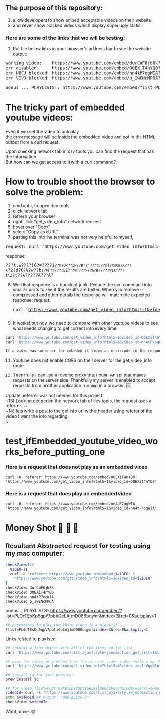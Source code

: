 ## The purpose of this repository:
1) allow developers to show embed acceptable videos on their website
2) and never show blocked videos which display super ugly static.

### Here are some of the links that we will be testing:
1) Put the below links in your browser's address bar to see the website output:
<pre>working video:    https://www.youtube.com/embed/durCuF6jb8k?rel=0&autoplay=1
err disabled:     https://www.youtube.com/embed/O0EXiT4nYQ0?rel=0&autoplay=1
err NBCU blocked: https://www.youtube.com/embed/nn4tP7ogWIA?rel=0&autoplay=1
err VIVO blocked: https://www.youtube.com/embed/p_IwENcMPOA?rel=0&autoplay=1

bonus ... PLAYLISTS!: https://www.youtube.com/embed/?list=PLOcTEsKp5qpV7pbtiGeLAjlmD086bqymr&rel=0&autoplay=1
</pre>

# The tricky part of embedded youtube videos:
Even if you set the video to autoplay
<br>the error message will be inside the embedded video and not in the HTML output from a curl request.

Upon checking network tab in dev tools you can find the request that has the information.
<br>But how can we get access to it with a curl command?

# How to trouble shoot the browser to solve the problem:
1) cmd opt i, to open dev tools
2) click network tab
3) refresh your browser
4) right click "get_video_info" network request
5) hover over "Copy"
6) select "Copy as cURL"
7) pasting this into the terminal was not very helpful to myself, <br/>
  <pre>request: curl 'https://www.youtube.com/get_video_info?html5=1&video_id=O0EXiT4nYQ0&cpn=EA-bHhHgNZitU2bm&eurl&el=embedded&hl=en_US&sts=17555&lact=8&c=WEB_EMBEDDED_PLAYER&cver=20180125&cplayer=UNIPLAYER&cbr=Chrome&cbrver=63.0.3239.132&cos=Macintosh&cosver=10_12_6&width=409&height=800&authuser=0&ei=xgtuWsGfE8-M8gSTpa9w&iframe=1' -H 'accept-encoding: gzip, deflate, br' -H 'accept-language: en-US,en;q=0.9' -H 'x-youtube-client-version: 20180125' -H 'user-agent: Mozilla/5.0 (Macintosh; Intel Mac OS X 10_12_6) AppleWebKit/537.36 (KHTML, like Gecko) Chrome/63.0.3239.132 Safari/537.36' -H 'x-chrome-uma-enabled: 1' -H 'accept: */*' -H 'referer: https://www.youtube.com/embed/O0EXiT4nYQ0' -H 'x-youtube-client-name: 56' -H 'authority: www.youtube.com' -H 'cookie: HSID=A1cNSpElLFuAIz4u-; SSID=AF0D72G9-Y9yfe4i-; APISID=gOAezz65T1SbvbZY/AY7IeENUJ06_aI2s7; SAPISID=F9grmZuvfbxSO9jh/ASsUsC-NRS1kUWaxV; VISITOR_INFO1_LIVE=U0qF_xHZsMM; LOGIN_INFO=AICDL0QwRQIgTKE-Nl60qsJiO7M9LE-7sKg4PDqQAwzxvzkqcgkjKMoCIQCstCLmEbtCW8NyhU1-Pe1mXmiE8vJwIKS5UpZEMlxpYQ:QUpCWWozcmw0b2g5bzI0bGhkQ0k5a2I1TDQxdkp5LWdzUHZMVUx4aVJiMDlRZDNsNkFwUHF3aVgwaFFrNk04bmU5bHNIQUNWS1hjQmhVbV9CcUU2SGZtWlh3RFRJdEFpYU5IOFZNUkgwWVU1RTJVSEtLdzBZN21FQzcwTlNfX1M1UkdQTFRjLVY3ei1YTWxrVV9vRGtndDJ6QmRyWHdhV2xMSGJhZGw4YkYxdTlmU3RBV1k0NTJ3; SID=kwUYIPi23MSshmthATNtk_332Ji2GFwZ33HjaeXrfeJC7lA27yYsO3PWqFDQ6k6MHwsLXA.; _ga=GA1.2.508661757.1517088456; _gid=GA1.2.1456931995.1517088456; PREF=al=en&f5=30; YSC=Ze7qPkV2bYk; llbcs=0' -H 'x-client-data: CKu1yQEIhbbJAQijtskBCMS2yQEI+pzKAQipncoBCIafygEIqKPKAQ==' --compressed
</pre> 

response: <pre>???t,w????}G?=????1̱`??m?D<??Ǯw??B'?'7???u??@ł?Xs0n?X???k`?2?d?6?%?w??b`s?O[?????:BЁ???VP???>??G?B?????WIC^???
t\Z`?t??A?????A???A? </pre>

8) Well that response is a bunch of junk. Reduce the curl command into smaller parts to see if the results are better. 
When you remove --compressed and other details the response will match the expected response:
request: <pre>curl 'https://www.youtube.com/get_video_info?html5=1&video_id=O0EXiT4nYQ0'</pre>

10) It works! but now we need to compare with other youtube videos to see what needs changing to get correct info every time.
```bash
curl 'https://www.youtube.com/get_video_info?html5=1&video_id=O0EXiT4nYQ0';
curl 'https://www.youtube.com/get_video_info?html5=1&video_id=nn4tP7ogWIA';

If a video has an error for embeded it shows an errorcode in the response. 🔥
```

11) Youtube does not enable CORS on their server for the get_video_info route.

12) Thankfully I can use a reverse proxy that I [built](https://github.com/MichaelDimmitt/public_express_api_proxy). An api that makes requests on the server side.
Thankfully my server is enabled to accept requests from another application running in a browser. 🆒

Update: referrer was not needed for this project.
<br/>~13) Looking deeper on the network tab of dev tools, the request uses a referrer...~
<br/>~14) lets write a post to the get info url with a header using referer of the video I want the info regarding.<br>~
<!--
curl -H 'referer: https://www.youtube.com/embed/O0EXiT4nYQ0'
  'https://www.youtube.com/get_video_info?html5=1&video_id=O0EXiT4nYQ0&cpn=y96mZdNTBvQyTmG5&eurl&el=embedded&hl=en_US&sts=17555&lact=7&c=WEB_EMBEDDED_PLAYER&cver=20180125&cplayer=UNIPLAYER&cbr=Chrome&cbrver=63.0.3239.132&cos=Macintosh&cosver=10_12_6&width=409&height=800&authuser=0&ei=JApuWsu_OoiGgwPHw6boBQ&iframe=1'

-->

# test_ifEmbedded_youtube_video_works_before_putting_one

### Here is a request that does not play as an embedded video
`curl -H 'referer: https://www.youtube.com/embed/O0EXiT4nYQ0' 'https://www.youtube.com/get_video_info?html5=1&video_id=O0EXiT4nYQ0'`

### Here is a request that does play an embedded video
`curl -H 'referer: https://www.youtube.com/embed/nn4tP7ogWIA' 'https://www.youtube.com/get_video_info?html5=1&video_id=nn4tP7ogWIA'`

# Money Shot 💸 🤑 🤑

## Resultant Abstracted request for testing using my mac computer:
```bash
checkVideo(){
  VIDEO=$1
  curl -H "referer: https://www.youtube.com/embed/$VIDEO" \
   "https://www.youtube.com/get_video_info?html5=1&video_id=$VIDEO"
}
checkVideo durCuF6jb8k
checkVideo O0EXiT4nYQ0
checkVideo nn4tP7ogWIA
checkVideo p_IwENcMPOA

```

bonus ... PLAYLISTS!: https://www.youtube.com/embed/?list=PLOcTEsKp5qpV7pbtiGeLAjlmD086bqymr&index=3&rel=0&autoplay=1

```bash
## paremeters to play the third video in a playlist
?list=PLOcTEsKp5qpV7pbtiGeLAjlmD086bqymr&index=3&rel=0&autoplay=1
```

Links related to playlists:
```bash
## returns a json object with all of the items in the list.
curl 'https://www.youtube.com/list_ajax?style=json&action_get_list=1&list=LLSCWFSK6rEm7Pg0yxD61pOA'

## uses the video_id grabbed from the current video index looking up the list_ajax result.
curl 'https://www.youtube.com/get_video_info?html5=1&video_id=ILVqgOlntLM'
```
```bash
## install jq for json parsing: 
brew install jq

## for video ?list=PLOcTEsKp5qpV7pbtiGeLAjlmD086bqymr&index=3&rel=0&autoplay=1
videoId=(curl -s 'https://www.youtube.com/list_ajax?style=json&action_get_list=1&list=PLOcTEsKp5qpV7pbtiGeLAjlmD086bqymr' | jq .video[3].encrypted_id)
echo $videoId ## output: "d86HgL1zU-E"
checkVideo $videoId
```

Woot, done. 😎
